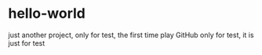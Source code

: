 # hello-world
just another project, 
only for test, the first time play GitHub
only for test, it is just for test
